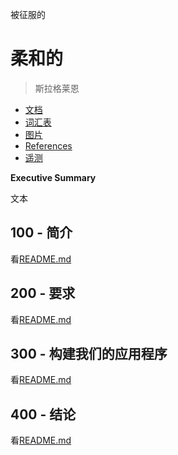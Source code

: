 被征服的

# 柔和的

> 斯拉格莱恩

-   [文档](./DOCUMENTATION.md)
-   [词汇表](./GLOSSARY.md)
-   [图片](./IMAGES.md)
-   [References](./REFERENCES.md)
-   [遥测](./TELEMETRY.md)

**Executive Summary**

文本

## 100 - 简介

看[README.md](./100/README.md)

## 200 - 要求

看[README.md](./200/README.md)

## 300 - 构建我们的应用程序

看[README.md](./300/README.md)

## 400 - 结论

看[README.md](./400/README.md)
